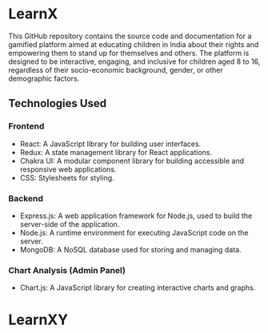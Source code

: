 # LearnX

This GitHub repository contains the source code and documentation for a gamified platform aimed at educating children in India about their rights and empowering them to stand up for themselves and others. The platform is designed to be interactive, engaging, and inclusive for children aged 8 to 16, regardless of their socio-economic background, gender, or other demographic factors.

## Technologies Used

### Frontend
- React: A JavaScript library for building user interfaces.
- Redux: A state management library for React applications.
- Chakra UI: A modular component library for building accessible and responsive web applications.
- CSS: Stylesheets for styling.

### Backend
- Express.js: A web application framework for Node.js, used to build the server-side of the application.
- Node.js: A runtime environment for executing JavaScript code on the server.
- MongoDB: A NoSQL database used for storing and managing data.

### Chart Analysis (Admin Panel)
- Chart.js: A JavaScript library for creating interactive charts and graphs.

# LearnXY
